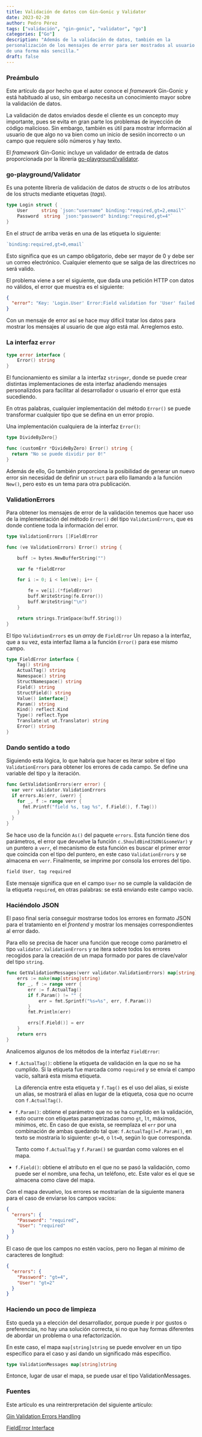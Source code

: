 ```yaml
---
title: Validación de datos con Gin-Gonic y Validator
date: 2023-02-20
author: Pedro Pérez
tags: ["validación", "gin-gonic", "validator", "go"]
categories: ["Go"]
description: "Además de la validación de datos, también en la
personalización de los mensajes de error para ser mostrados al usuario
de una forma más sencilla."
draft: false
---
```


### Preámbulo

Este artículo da por hecho que el autor conoce el _framework_ Gin-Gonic
y está habituado al uso, sin embargo necesita un conocimiento mayor
sobre la validación de datos.

La validación de datos enviados desde el cliente es un concepto muy
importante, pues se evita en gran parte los problemas de inyección
de código malicioso. Sin embargo, también es útil para mostrar
información al usuario de que algo no va bien como un inicio de sesión
incorrecto o un campo que requiere sólo números y hay texto.

El _framework_ Gin-Gonic incluye un validador de entrada de datos
proporcionada por la librería [go-playground/validator](https://github.com/go-playground/validator).

### go-playground/Validator

Es una potente librería de validación de datos de _structs_ o de los
atributos de los structs mediante etiquetas (_tags_).

```go
type Login struct {
	User     string `json:"username" binding:"required,gt=2,email"`
	Password  string `json:"password" binding:"required,gt=4"`
}
```

En el _struct_ de arriba verás en una de las etiqueta lo siguiente:

```go
`binding:required,gt=0,email`
```

Esto significa que es un campo obligatorio, debe ser mayor de 0 y debe
ser un correo electrónico. Cualquier elemento que se salga de las
directrices no será valido.

El problema viene a ser el siguiente, que dada una petición HTTP con
datos no válidos, el error que muestra es el siguiente:

```json
{
  "error": "Key: 'Login.User' Error:Field validation for 'User' failed on the 'email' tag"
}
```

Con un mensaje de error así se hace muy difícil tratar los datos para
mostrar los mensajes al usuario de que algo está mal. Arreglemos esto.

### La interfaz `error`

```go
type error interface {
    Error() string
}
```

El funcionamiento es similar a la interfaz `stringer`, donde se puede
crear distintas implementaciones de esta interfaz añadiendo mensajes
personalizdos para facilitar al desarrollador o usuario el error que
está sucediendo.

En otras palabras, cualquier implementación del método `Error()` se
puede transformar cualquier tipo que se defina en un error propio.

Una implementación cualquiera de la interfaz `Error()`:

```go
type DivideByZero{}

func (customErr *DivideByZero) Error() string {
  return "No se puede dividir por 0!"
}
```

Además de ello, Go también proporciona la posibilidad de generar un
nuevo error sin necesidad de definir un `struct` para ello llamando a la
función `New()`, pero esto es un tema para otra publicación.

### ValidationErrors

Para obtener los mensajes de error de la validación tenemos que hacer
uso de la implementación del método `Error()` del tipo
`ValidationErrors`, que es donde contiene toda la información del error.

```go
type ValidationErrors []FieldError

func (ve ValidationErrors) Error() string {

	buff := bytes.NewBufferString("")

	var fe *fieldError

	for i := 0; i < len(ve); i++ {

		fe = ve[i].(*fieldError)
		buff.WriteString(fe.Error())
		buff.WriteString("\n")
	}

	return strings.TrimSpace(buff.String())
}
```

El tipo `ValidationErrors` es un _array_ de `FieldError` Un repaso a la
interfaz, que a su vez, esta interfaz llama a la función `Error()` para
ese mismo campo.

```go
type FieldError interface {
	Tag() string
	ActualTag() string
	Namespace() string
	StructNamespace() string
	Field() string
	StructField() string
	Value() interface{}
	Param() string
	Kind() reflect.Kind
	Type() reflect.Type
	Translate(ut ut.Translator) string
	Error() string
}
```

### Dando sentido a todo

Siguiendo esta lógica, lo que habría que hacer es iterar sobre el tipo
`ValidationErrors` para obtener los errores de cada campo. Se define una
variable del tipo y la iteración.

```go
func GetValidationErrors(err error) {
  var verr validator.ValidationErrors
  if errors.As(err, &verr) {
    for _, f := range verr {
      fmt.Printf("field %s, tag %s", f.Field(), f.Tag())
    }
  }
}
```

Se hace uso de la función `As()` del paquete `errors`. Esta función
tiene dos parámetros, el error que devuelve la función `c.ShouldBindJSON(&someVar)`
y un puntero a `verr`, el mecanismo de esta función es buscar el primer
error que coincida con el tipo del puntero, en este caso `ValidationErrors`
y se almacena en `verr`. Finalmente, se imprime por consola los errores
del tipo.

```go
field User, tag required
```

Este mensaje significa que en el campo `User` no se cumple la validación
de la etiqueta `required`, en otras palabras: se está enviando este
campo vacío.

### Haciéndolo JSON

El paso final sería conseguir mostrarse todos los errores en formato
JSON para el tratamiento en el _frontend_ y mostrar los mensajes
correspondientes al error dado.

Para ello se precisa de hacer una función que recoge como parámetro
el tipo `validator.ValidationErrors` y se itera sobre todos los errores
recogidos para la creación de un mapa formado por pares de clave/valor
del tipo `string`.

```go
func GetValidationMessages(verr validator.ValidationErrors) map[string]string {
	errs := make(map[string]string)
	for _, f := range verr {
		err := f.ActualTag()
		if f.Param() != "" {
			err = fmt.Sprintf("%s=%s", err, f.Param())
		}
		fmt.Println(err)

		errs[f.Field()] = err
	}
	return errs
}
```

Analicemos algunos de los métodos de la interfaz `FieldError`:

- `f.ActualTag()`: obtiene la etiqueta de validación en la que no se
	ha cumplido. Si la etiqueta fue marcada como `required` y se envía el
	campo vacío, saltará esta misma etiqueta.

	La diferencia entre esta etiqueta y `f.Tag()` es el uso del alias, si
	existe un alias, se mostrará el alias en lugar de la etiqueta, cosa
	que no ocurre con `f.ActualTag()`.

- `f.Param()`: obtiene el parámetro que no se ha cumplido en la 
  validación, esto ocurre con etiquetas parametrizadas como `gt`, `lt`,
	máximos, mínimos, etc. En caso de que exista, se reemplaza el `err`
	por una combinación de ambas quedando tal que: `f.ActualTag()=f.Param()`,
	en texto se mostraría lo siguiente: `gt=0`, o `lt=0`, según lo que
	corresponda.

	Tanto como `f.ActualTag` y `f.Param()` se guardan como valores en el
	mapa.

- `f.Field()`: obtiene el atributo en el que no se pasó la validación,
  como puede ser el nombre, una fecha, un teléfono, etc. Este valor es
	el que se almacena como clave del mapa.

Con el mapa devuelvo, los errores se mostrarían de la siguiente manera
para el caso de enviarse los campos vacíos:

```json
{
  "errors": {
    "Password": "required",
    "User": "required"
  }
}
```

El caso de que los campos no estén vacíos, pero no llegan al mínimo de
caracteres de longitud:

```json
{
  "errors": {
    "Password": "gt=4",
    "User": "gt=2"
  }
}
```

### Haciendo un poco de limpieza

Esto queda ya a elección del desarrollador, porque puede ir por gustos
o preferencias, no hay una solución correcta, si no que hay formas
diferentes de abordar un problema o una refactorización.

En este caso, el mapa `map[string]string` se puede envolver en un tipo
específico para el caso y así dando un significado más específico.

```go
type ValidationMessages map[string]string
```
Entonce, lugar de usar el mapa, se puede usar el tipo 
ValidationMessages.



### Fuentes

Este artículo es una reintrerpretación del siguiente artículo:

[Gin Validation Errors Handling](https://blog.depa.do/post/gin-validation-errors-handling)

[FieldError Interface](https://pkg.go.dev/github.com/go-playground/validator/v10#FieldError)
